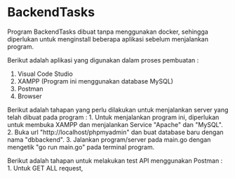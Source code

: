 # BackendTasks

Program BackendTasks dibuat tanpa menggunakan docker, sehingga diperlukan untuk menginstall beberapa aplikasi sebelum menjalankan program. 

Berikut adalah aplikasi yang digunakan dalam proses pembuatan :
1. Visual Code Studio
2. XAMPP    (Program ini menggunakan database MySQL)
3. Postman
4. Browser

Berikut adalah tahapan yang perlu dilakukan untuk menjalankan server yang telah dibuat pada program :
    1. Untuk menjalankan program ini, diperlukan untuk membuka XAMPP dan menjalankan Service "Apache" dan "MySQL".
    2. Buka url "http://localhost/phpmyadmin" dan buat database baru dengan nama "dbbackend".
    3. Jalankan program/server pada main.go dengan mengetik "go run main.go" pada terminal program.

Berikut adalah tahapan untuk melakukan test API menggunakan Postman :
    1. Untuk GET ALL request,  